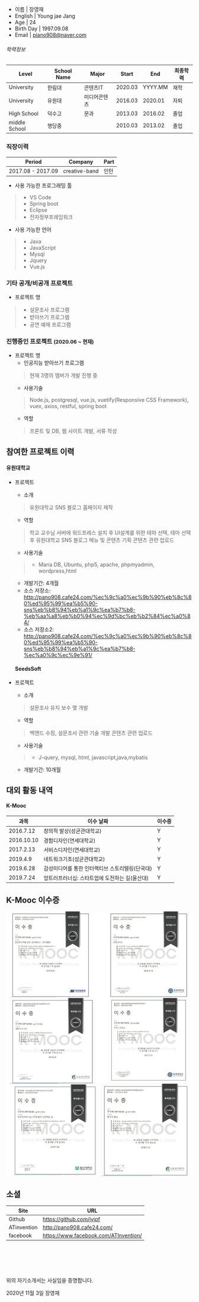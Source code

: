 - 이름 | 장영재
 - English | Young jae Jang
 - Age        | 24
 - Birth Day  | 1997.09.08
 - Email      | piano908@naver.com

###### 학력정보

Level       | School Name    | Major            | Start   | End     | 최종학력
------------|----------------|------------------|---------|---------|--------
University  | 한림대  | 콘텐츠IT | 2020.03 | YYYY.MM |  재학
University  | 유원대  | 미디어콘텐츠 | 2016.03 | 2020.01  | 자퇴
High School | 덕수고 |       문과           | 2013.03 | 2016.02 | 졸업 |
middle School | 행당중 |                  | 2010.03 | 2013.02 | 졸업 |

### 직장이력
Period            | Company      | Part                    
------------------|--------------|-----------------------------
2017.08 - 2017.09  | creative-band | 인턴

* 사용 가능한 프로그래밍 툴
> - VS Code
> - Spring boot
> - Eclipse
> - 전자정부프레임워크

* 사용 가능한 언어
> - Java
> - JavaScript
> - Mysql
> - Jquery
> - Vue.js

### 기타 공개/비공개 프로젝트
* 프로젝트 명  
> - 설문조사 프로그램
> - 받아쓰기 프로그램
> - 공연 예매 프로그램

### 진행중인 프로젝트 <small>(2020.06 ~ 현재)</small>

* 프로젝트 명
  - 인공지능 받아쓰기 프로그램  
  > 현재 3명의 멤버가 개발 진행 중 
  - 사용기술  
  > Node.js, postgresql, vue.js, vuetify(Responsive CSS Framework), vuex, axios, restful, spring boot
  - 역할  
  > 프론트 및 DB, 웹 사이트 개발, 서류 작성
## 참여한 프로젝트 이력

#### 유원대학교
* 프로젝트
  - 소개  
  > 유원대학교 SNS 블로그 홈페이지 제작  
  - 역할  
  > 학교 교수님 서버에 워드프레스 설치 후 UI설계를 위한 테마 선택, 테마 선택 후 유원대학교 SNS 블로그 메뉴 및 콘텐츠 기획
    콘텐츠 관련 업로드
  - 사용기술  
  > * Maria DB, Ubuntu, php5, apache, phpmyadmin, wordpress,html
  - 개발기간: 4개월  
  - 소스 저장소: http://pano908.cafe24.com/%ec%9c%a0%ec%9b%90%eb%8c%80%ed%95%99%ea%b5%90-sns%eb%b8%94%eb%a1%9c%ea%b7%b8-%eb%aa%a8%eb%b0%94%ec%9d%bc%eb%b2%84%ec%a0%84/
  - 소스 저장소2: http://pano908.cafe24.com/%ec%9c%a0%ec%9b%90%eb%8c%80%ed%95%99%ea%b5%90-sns%eb%b8%94%eb%a1%9c%ea%b7%b8-%ec%a0%9c%ec%9e%91/
  
  #### SeedsSoft
* 프로젝트
  - 소개  
  > 설문조사 유지 보수 맻 개발
  - 역할  
  > 백엔드 수정, 설문조사 관련 기술 개발
    콘텐츠 관련 업로드
  - 사용기술  
  > * J-query, mysql, html, javascript,java,mybatis
  - 개발기간: 10개월  





## 대외 활동 내역
#### K-Mooc
과목 | 이수 날짜     | 이수증
------------|---------|-----------------------------
2016.7.12    | 창의적 발상(성균관대학교)   | Y
2016.10.10     | 경험디자인(연세대학교)   | Y
2017.2.13 | 서비스디자인(연세대학교) | Y
2019.4.9 | 네트워크기초(성균관대학교) | Y
2019.6.28 | 감성미디어를 통한 인터랙티브 스토리텔링(단국대) | Y
2019.7.24 | 앙트러프러너십: 스타트업에 도전하는 길(울산대) | Y

## K-Mooc 이수증
![](https://github.com/jyjpf/resume/blob/main/picture/%EA%B9%83%ED%97%88%EB%B8%8C.jpg)

## 소셜
Site     | URL
---------|-------------------------------
Github   | https://github.com/jyjpf
ATinvention | http://pano908.cafe24.com/
facebook | https://www.facebook.com/ATInvention/

<br><br>
---
위의 자기소개서는 사실임을 증명합니다.

2020년 11월 3일
장영재
